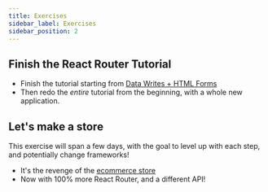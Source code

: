 ```yaml
---
title: Exercises
sidebar_label: Exercises
sidebar_position: 2
---
```


<!-- markdownlint-disable no-inline-html no-trailing-punctuation -->

## Finish the React Router Tutorial

- Finish the tutorial starting from [Data Writes + HTML Forms](https://reactrouter.com/en/main/start/tutorial#data-writes--html-forms)
- Then redo the _entire_ tutorial from the beginning, with a whole new application.

## Let's make a store

This exercise will span a few days, with the goal to level up with each step, and potentially change frameworks!

- It's the revenge of the [ecommerce store](/docs/exercises/react-ecommerce/)
- Now with 100% more React Router, and a different API!
